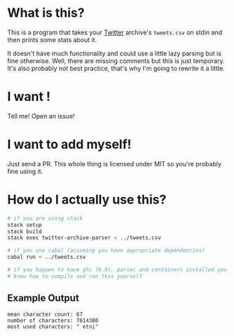# What is this?

This is a program that takes your [Twitter](twitter.com) archive's `tweets.csv`
on stdin and then prints some stats about it.

It doesn't have much functionality and could use a little lazy parsing but is
fine otherwise.
Well, there are missing comments but this is just temporary.
It's also probably not best practice, that's why I'm going to rewrite it a
little.

# I want <some stat>!

Tell me! Open an issue!

# I want to add <some stat> myself!

Just send a PR.
This whole thing is licensed under MIT so you're probably fine using it.

# How do I actually use this?

```bash
# if you are using stack
stack setup
stack build
stack exec twitter-archive-parser < ../tweets.csv

# if you use cabal (assuming you have appropriate dependencies)
cabal run < ../tweets.csv

# if you happen to have ghc (8.0), parsec and containers installed you probably
# know how to compile and run this yourself
```

## Example Output

```text
mean character count: 67
number of characters: 7614380
most used characters: " etni"
```

